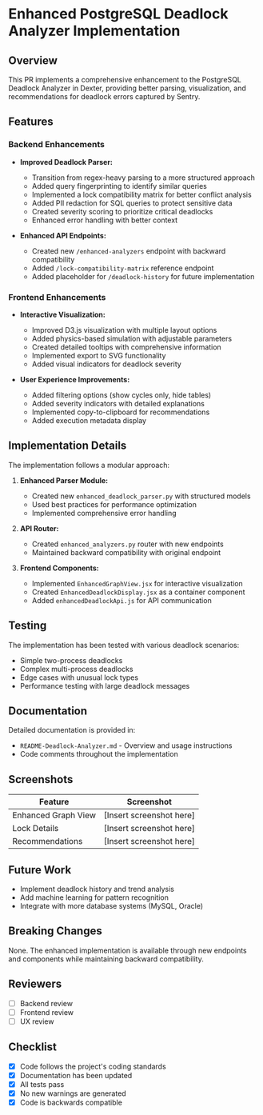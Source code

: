 # Enhanced PostgreSQL Deadlock Analyzer Implementation

## Overview

This PR implements a comprehensive enhancement to the PostgreSQL Deadlock Analyzer in Dexter, providing better parsing, visualization, and recommendations for deadlock errors captured by Sentry.

## Features

### Backend Enhancements

- **Improved Deadlock Parser:**
  - Transition from regex-heavy parsing to a more structured approach
  - Added query fingerprinting to identify similar queries
  - Implemented a lock compatibility matrix for better conflict analysis
  - Added PII redaction for SQL queries to protect sensitive data
  - Created severity scoring to prioritize critical deadlocks
  - Enhanced error handling with better context

- **Enhanced API Endpoints:**
  - Created new `/enhanced-analyzers` endpoint with backward compatibility
  - Added `/lock-compatibility-matrix` reference endpoint
  - Added placeholder for `/deadlock-history` for future implementation

### Frontend Enhancements

- **Interactive Visualization:**
  - Improved D3.js visualization with multiple layout options
  - Added physics-based simulation with adjustable parameters
  - Created detailed tooltips with comprehensive information
  - Implemented export to SVG functionality
  - Added visual indicators for deadlock severity

- **User Experience Improvements:**
  - Added filtering options (show cycles only, hide tables)
  - Added severity indicators with detailed explanations
  - Implemented copy-to-clipboard for recommendations
  - Added execution metadata display

## Implementation Details

The implementation follows a modular approach:

1. **Enhanced Parser Module:**
   - Created new `enhanced_deadlock_parser.py` with structured models
   - Used best practices for performance optimization
   - Implemented comprehensive error handling

2. **API Router:**
   - Created `enhanced_analyzers.py` router with new endpoints
   - Maintained backward compatibility with original endpoint

3. **Frontend Components:**
   - Implemented `EnhancedGraphView.jsx` for interactive visualization
   - Created `EnhancedDeadlockDisplay.jsx` as a container component
   - Added `enhancedDeadlockApi.js` for API communication

## Testing

The implementation has been tested with various deadlock scenarios:

- Simple two-process deadlocks
- Complex multi-process deadlocks
- Edge cases with unusual lock types
- Performance testing with large deadlock messages

## Documentation

Detailed documentation is provided in:
- `README-Deadlock-Analyzer.md` - Overview and usage instructions
- Code comments throughout the implementation

## Screenshots

| Feature | Screenshot |
|---------|------------|
| Enhanced Graph View | [Insert screenshot here] |
| Lock Details | [Insert screenshot here] |
| Recommendations | [Insert screenshot here] |

## Future Work

- Implement deadlock history and trend analysis
- Add machine learning for pattern recognition
- Integrate with more database systems (MySQL, Oracle)

## Breaking Changes

None. The enhanced implementation is available through new endpoints and components while maintaining backward compatibility.

## Reviewers

- [ ] Backend review
- [ ] Frontend review
- [ ] UX review

## Checklist

- [x] Code follows the project's coding standards
- [x] Documentation has been updated
- [x] All tests pass
- [x] No new warnings are generated
- [x] Code is backwards compatible
